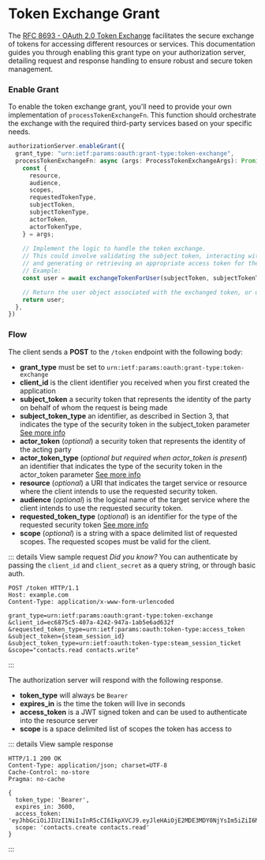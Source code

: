 # Token Exchange Grant

The [RFC 8693 - OAuth 2.0 Token Exchange](https://datatracker.ietf.org/doc/html/rfc8693) facilitates the secure exchange of tokens for accessing different resources or services. This documentation guides you through enabling this grant type on your authorization server, detailing request and response handling to ensure robust and secure token management.

### Enable Grant

To enable the token exchange grant, you'll need to provide your own implementation of `processTokenExchangeFn`. This function should orchestrate the exchange with the required third-party services based on your specific needs.

```ts
authorizationServer.enableGrant({
  grant_type: "urn:ietf:params:oauth:grant-type:token-exchange",
  processTokenExchangeFn: async (args: ProcessTokenExchangeArgs): Promise<OAuthUser | undefined> => {
    const { 
      resource,
      audience,
      scopes,
      requestedTokenType,
      subjectToken,
      subjectTokenType,
      actorToken,
      actorTokenType,
    } = args;
    
    // Implement the logic to handle the token exchange.
    // This could involve validating the subject token, interacting with third-party services,
    // and generating or retrieving an appropriate access token for the user.
    // Example:
    const user = await exchangeTokenForUser(subjectToken, subjectTokenType);

    // Return the user object associated with the exchanged token, or undefined if exchange fails
    return user;
  },
})
```

### Flow

The client sends a **POST** to the `/token` endpoint with the following body:

- **grant_type** must be set to `urn:ietf:params:oauth:grant-type:token-exchange`
- **client_id** is the client identifier you received when you first created the application
- **subject_token** a security token that represents the identity of the party on behalf of whom the request is being made
- **subject_token_type** an identifier, as described in Section 3, that indicates the type of the security token in the subject_token parameter [See more info](https://datatracker.ietf.org/doc/html/rfc8693#TokenTypeIdentifiers)
- **actor_token** (_optional_) a security token that represents the identity of the acting party
- **actor_token_type** (_optional but required when actor_token is present_) an identifier that indicates the type of the security token in the actor_token parameter [See more info](https://datatracker.ietf.org/doc/html/rfc8693#TokenTypeIdentifiers)
- **resource** (_optional_) a URI that indicates the target service or resource where the client intends to use the requested security token.
- **audience** (_optional_) is the logical name of the target service where the client intends to use the requested security token.
- **requested_token_type** (_optional_) is an identifier for the type of the requested security token [See more info](https://datatracker.ietf.org/doc/html/rfc8693#TokenTypeIdentifiers) 
- **scope** (_optional_) is a string with a space delimited list of requested scopes. The requested scopes must be valid for the client.

::: details View sample request
_Did you know?_ You can authenticate by passing the `client_id` and `client_secret` as a query string, or through basic auth.

```http request [Query String]
POST /token HTTP/1.1
Host: example.com
Content-Type: application/x-www-form-urlencoded

grant_type=urn:ietf:params:oauth:grant-type:token-exchange
&client_id=ec6875c5-407a-4242-947a-1ab5e6ad632f
&requested_token_type=urn:ietf:params:oauth:token-type:access_token
&subject_token={steam_session_id}
&subject_token_type=urn:ietf:oauth:token-type:steam_session_ticket
&scope="contacts.read contacts.write"
```
:::

The authorization server will respond with the following response.

- **token_type** will always be `Bearer`
- **expires_in** is the time the token will live in seconds
- **access_token** is a JWT signed token and can be used to authenticate into the resource server
- **scope** is a space delimited list of scopes the token has access to

::: details View sample response
```http request
HTTP/1.1 200 OK
Content-Type: application/json; charset=UTF-8
Cache-Control: no-store
Pragma: no-cache
 
{
  token_type: 'Bearer',
  expires_in: 3600,
  access_token: 'eyJhbGciOiJIUzI1NiIsInR5cCI6IkpXVCJ9.eyJleHAiOjE2MDE3MDY0NjYsIm5iZiI6MTYwMTcwMjg2NiwiaWF0IjoxNjAxNzAyODY2LCJqdGkiOiJuZXcgdG9rZW4iLCJjaWQiOiJ0ZXN0IGNsaWVudCIsInNjb3BlIjoiIn0.KcXoCP6u9uhvtOoistLBskESA0tyT2I1SDe5Yn9iM4I',
  scope: 'contacts.create contacts.read'
}
```
:::
